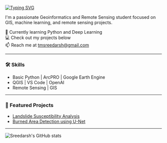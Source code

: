 [![Typing SVG](https://readme-typing-svg.herokuapp.com?font=Fira+Code&pause=1000&random=false&width=435&lines=Hi+My+Name+is+Sreedarsh+T+M)](https://git.io/typing-svg)


I'm a passionate Geoinformatics and Remote Sensing student focused on GIS, machine learning, and remote sensing projects.

🌱 Currently learning Python and Deep Learning  
💻 Check out my projects below  
📫 Reach me at tmsreedarsh@gmail.com  

---

### 🛠️ Skills

- Basic Python | ArcPRO | Google Earth Engine  
- QGIS | VS Code | OpenAI   
- Remote Sensing | GIS  

---

### 📂 Featured Projects

- [Landslide Susceptibility Analysis](https://github.com/sreedarsh/landslide-susceptibility)  
- [Burned Area Detection using U-Net](https://github.com/sreedarsh/burned-area-unet)  

---

![Sreedarsh's GitHub stats](https://github-readme-stats.vercel.app/api?username=sreedarsh&show_icons=true&theme=radical)
